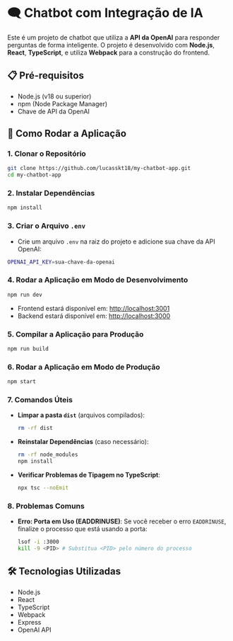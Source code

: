 # 🗨️ Chatbot com Integração de IA

Este é um projeto de chatbot que utiliza a **API da OpenAI** para responder perguntas de forma inteligente. O projeto é desenvolvido com **Node.js**, **React**, **TypeScript**, e utiliza **Webpack** para a construção do frontend.

## 📋 Pré-requisitos

- Node.js (v18 ou superior)
- npm (Node Package Manager)
- Chave de API da OpenAI

## 🚀 Como Rodar a Aplicação

### 1. Clonar o Repositório

```bash
git clone https://github.com/lucasskt18/my-chatbot-app.git
cd my-chatbot-app
```

### 2. Instalar Dependências

```bash
npm install
```

### 3. Criar o Arquivo `.env`

- Crie um arquivo `.env` na raiz do projeto e adicione sua chave da API OpenAI:

```bash
OPENAI_API_KEY=sua-chave-da-openai
```

### 4. Rodar a Aplicação em Modo de Desenvolvimento

```bash
npm run dev
```

- Frontend estará disponível em: [http://localhost:3001](http://localhost:3001)
- Backend estará disponível em: [http://localhost:3000](http://localhost:3000)

### 5. Compilar a Aplicação para Produção

```bash
npm run build
```

### 6. Rodar a Aplicação em Modo de Produção

```bash
npm start
```

### 7. Comandos Úteis

- **Limpar a pasta `dist`** (arquivos compilados):
  ```bash
  rm -rf dist
  ```
- **Reinstalar Dependências** (caso necessário):
  ```bash
  rm -rf node_modules
  npm install
  ```
- **Verificar Problemas de Tipagem no TypeScript**:
  ```bash
  npx tsc --noEmit
  ```

### 8. Problemas Comuns

- **Erro: Porta em Uso (EADDRINUSE)**:
  Se você receber o erro `EADDRINUSE`, finalize o processo que está usando a porta:
  ```bash
  lsof -i :3000
  kill -9 <PID> # Substitua <PID> pelo número do processo
  ```

## 🛠 Tecnologias Utilizadas

- Node.js
- React
- TypeScript
- Webpack
- Express
- OpenAI API
